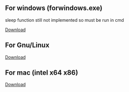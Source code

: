 ## For windows (forwindows.exe)

sleep function still not implemented so must be run in cmd

[Download](https://github.com/cybergas123/filament-calc/raw/main/forwindows.exe/)


## For Gnu/Linux

[Download](https://github.com/cybergas123/filament-calc/raw/main/filament-calc-linux/)


## For mac (intel x64 x86)

[Download](https://github.com/cybergas123/filament-calc/raw/main/filament-calc-mac/)
